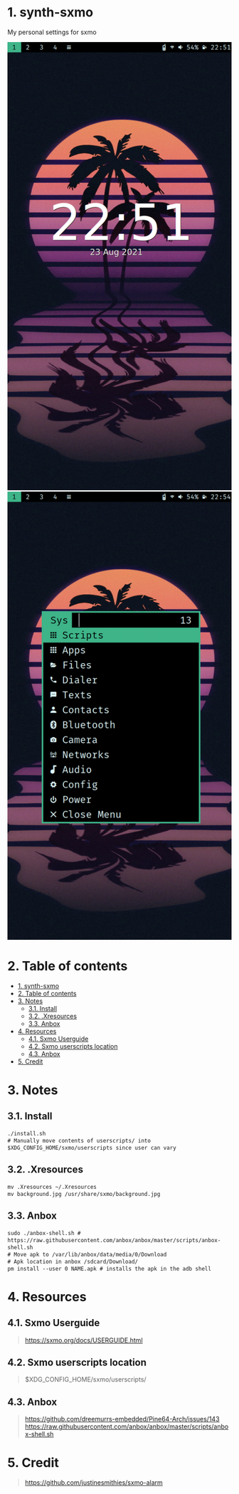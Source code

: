 # 1. synth-sxmo
My personal settings for sxmo

![Main screen](examples/example1.png)
![dmenu screen](examples/example2.png)

# 2. Table of contents
- [1. synth-sxmo](#1-synth-sxmo)
- [2. Table of contents](#2-table-of-contents)
- [3. Notes](#3-notes)
  - [3.1. Install](#31-install)
  - [3.2. .Xresources](#32-xresources)
  - [3.3. Anbox](#33-anbox)
- [4. Resources](#4-resources)
  - [4.1. Sxmo Userguide](#41-sxmo-userguide)
  - [4.2. Sxmo userscripts location](#42-sxmo-userscripts-location)
  - [4.3. Anbox](#43-anbox)
- [5. Credit](#5-credit)

# 3. Notes
## 3.1. Install
```
./install.sh
# Manually move contents of userscripts/ into $XDG_CONFIG_HOME/sxmo/userscripts since user can vary
```

## 3.2. .Xresources
```
mv .Xresources ~/.Xresources
mv background.jpg /usr/share/sxmo/background.jpg
```

## 3.3. Anbox
```
sudo ./anbox-shell.sh # https://raw.githubusercontent.com/anbox/anbox/master/scripts/anbox-shell.sh
# Move apk to /var/lib/anbox/data/media/0/Download
# Apk location in anbox /sdcard/Download/
pm install --user 0 NAME.apk # installs the apk in the adb shell
```

# 4. Resources
## 4.1. Sxmo Userguide
> https://sxmo.org/docs/USERGUIDE.html
## 4.2. Sxmo userscripts location
> $XDG_CONFIG_HOME/sxmo/userscripts/

## 4.3. Anbox
> https://github.com/dreemurrs-embedded/Pine64-Arch/issues/143
> https://raw.githubusercontent.com/anbox/anbox/master/scripts/anbox-shell.sh

# 5. Credit
> https://github.com/justinesmithies/sxmo-alarm

